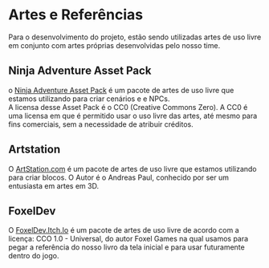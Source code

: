 # Artes e Referências
Para o desenvolvimento do projeto, estão sendo utilizadas artes de uso livre em conjunto com artes próprias desenvolvidas pelo nosso time.

## Ninja Adventure Asset Pack
o [Ninja Adventure Asset Pack](https://pixel-boy.itch.io/ninja-adventure-asset-pack) é um pacote de artes de uso livre que estamos utilizando para criar cenários e e NPCs.<br>
A licensa desse Asset Pack é o CC0 (Creative Commons Zero). A CC0 é uma licensa em que é permitido usar o uso livre das artes, até mesmo para fins comerciais, sem a necessidade de atribuir créditos.<br>
## Artstation
O [ArtStation.com](https://samu.artstation.com/albums/78871) é um pacote de artes de uso livre que estamos utilizando para criar blocos. O Autor é o Andreas Paul, conhecido por ser um entusiasta em artes em 3D.<br>
## FoxelDev
O [FoxelDev.Itch.Io](https://foxeldev.itch.io/pixelbooks) é um pacote de artes de uso livre de acordo com a licença: CCO 1.0 - Universal, do autor Foxel Games na qual usamos para pegar a referência do nosso livro da tela inicial e para usar futuramente dentro do jogo. 


